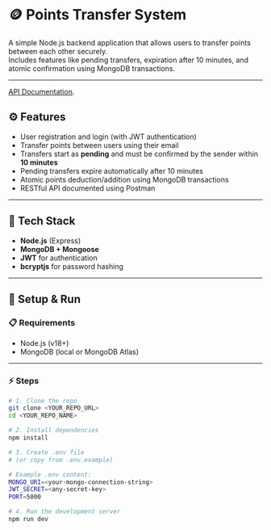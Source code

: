 # 🪙 Points Transfer System

A simple Node.js backend application that allows users to transfer points between each other securely.  
Includes features like pending transfers, expiration after 10 minutes, and atomic confirmation using MongoDB transactions.

---

[API Documentation](https://documenter.getpostman.com/view/26246009/2s9YeK2peE).

## ⚙️ Features

- User registration and login (with JWT authentication)
- Transfer points between users using their email
- Transfers start as **pending** and must be confirmed by the sender within **10 minutes**
- Pending transfers expire automatically after 10 minutes
- Atomic points deduction/addition using MongoDB transactions
- RESTful API documented using Postman

---

## 🧩 Tech Stack

- **Node.js** (Express)
- **MongoDB + Mongoose**
- **JWT** for authentication
- **bcryptjs** for password hashing

---

## 🚀 Setup & Run

### 📋 Requirements

- Node.js (v18+)
- MongoDB (local or MongoDB Atlas)

---

### ⚡ Steps

```bash
# 1. Clone the repo
git clone <YOUR_REPO_URL>
cd <YOUR_REPO_NAME>

# 2. Install dependencies
npm install

# 3. Create .env file
# (or copy from .env.example)

# Example .env content:
MONGO_URI=<your-mongo-connection-string>
JWT_SECRET=<any-secret-key>
PORT=5000

# 4. Run the development server
npm run dev
```
